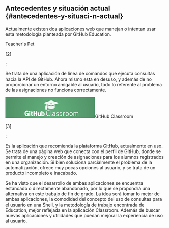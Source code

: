 ## Antecedentes y situación actual {#antecedentes-y-situaci-n-actual}

Actualmente existen dos aplicaciones web que manejan o intentan usar esta metodología planteada por GitHub Education.

Teacher&#039;s Pet

[2]

:

Se trata de una aplicación de línea de comandos que ejecuta consultas hacia la API de GitHub. Ahora mismo esta en desuso, y además de no proporcionar un entorno amigable al usuario, todo lo referente al problema de las asignaciones no funciona correctamente.

![](../assets/ghclass.png)GitHub Classroom

[3]

:

Es la aplicación que recomienda la plataforma GitHub, actualmente en uso. Se trata de una página web que conecta con el perfil de GitHub, donde se permite el manejo y creación de asignaciones para los alumnos registrados en una organización. Si bien soluciona parcialmente el problema de la automatización, ofrece muy pocas opciones al usuario, y se trata de un producto incompleto e inacabado.

Se ha visto que el desarrollo de ambas aplicaciones se encuentra estancado o directamente abandonado, por lo que se propondrá una alternativa en este trabajo de fin de grado. La idea será tomar lo mejor de ambas aplicaciones, la comodidad del concepto del uso de consultas para el usuario en una Shell, y la metodología de trabajo encontrada de Education, mejor reflejada en la aplicación Classroom. Además de buscar nuevas aplicaciones y utilidades que puedan mejorar la experiencia de uso al usuario.